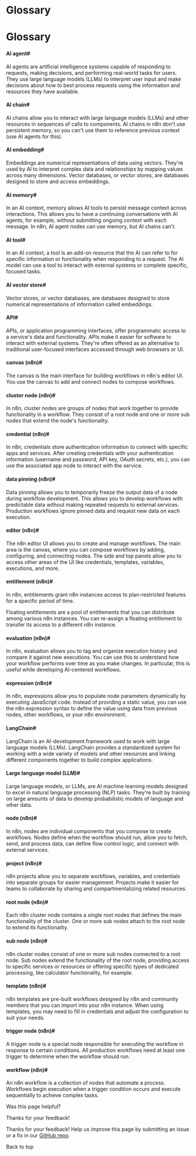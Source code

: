 # Glossary

[ ](https://github.com/n8n-io/n8n-docs/edit/main/docs/glossary.md "Edit this page")

# Glossary

#### AI agent#

AI agents are artificial intelligence systems capable of responding to requests, making decisions, and performing real-world tasks for users. They use large language models (LLMs) to interpret user input and make decisions about how to best process requests using the information and resources they have available.

#### AI chain#

AI chains allow you to interact with large language models (LLMs) and other resources in sequences of calls to components. AI chains in n8n don't use persistent memory, so you can't use them to reference previous context (use AI agents for this).

#### AI embedding#

Embeddings are numerical representations of data using vectors. They're used by AI to interpret complex data and relationships by mapping values across many dimensions. Vector databases, or vector stores, are databases designed to store and access embeddings.

#### AI memory#

In an AI context, memory allows AI tools to persist message context across interactions. This allows you to have a continuing conversations with AI agents, for example, without submitting ongoing context with each message. In n8n, AI agent nodes can use memory, but AI chains can't.

#### AI tool#

In an AI context, a tool is an add-on resource that the AI can refer to for specific information or functionality when responding to a request. The AI model can use a tool to interact with external systems or complete specific, focused tasks.

#### AI vector store#

Vector stores, or vector databases, are databases designed to store numerical representations of information called embeddings.

#### API#

APIs, or application programming interfaces, offer programmatic access to a service's data and functionality. APIs make it easier for software to interact with external systems. They're often offered as an alternative to traditional user-focused interfaces accessed through web browsers or UI.

#### canvas (n8n)#

The canvas is the main interface for building workflows in n8n's editor UI. You use the canvas to add and connect nodes to compose workflows.

#### cluster node (n8n)#

In n8n, cluster nodes are groups of nodes that work together to provide functionality in a workflow. They consist of a root node and one or more sub nodes that extend the node's functionality.

#### credential (n8n)#

In n8n, credentials store authentication information to connect with specific apps and services. After creating credentials with your authentication information (username and password, API key, OAuth secrets, etc.), you can use the associated app node to interact with the service.

#### data pinning (n8n)#

Data pinning allows you to temporarily freeze the output data of a node during workflow development. This allows you to develop workflows with predictable data without making repeated requests to external services. Production workflows ignore pinned data and request new data on each execution.

#### editor (n8n)#

The n8n editor UI allows you to create and manage workflows. The main area is the canvas, where you can compose workflows by adding, configuring, and connecting nodes. The side and top panels allow you to access other areas of the UI like credentials, templates, variables, executions, and more.

#### entitlement (n8n)#

In n8n, entitlements grant n8n instances access to plan-restricted features for a specific period of time.

Floating entitlements are a pool of entitlements that you can distribute among various n8n instances. You can re-assign a floating entitlement to transfer its access to a different n8n instance.

#### evaluation (n8n)#

In n8n, evaluation allows you to tag and organize execution history and compare it against new executions. You can use this to understand how your workflow performs over time as you make changes. In particular, this is useful while developing AI-centered workflows.

#### expression (n8n)#

In n8n, expressions allow you to populate node parameters dynamically by executing JavaScript code. Instead of providing a static value, you can use the n8n expression syntax to define the value using data from previous nodes, other workflows, or your n8n environment.

#### LangChain#

LangChain is an AI-development framework used to work with large language models (LLMs). LangChain provides a standardized system for working with a wide variety of models and other resources and linking different components together to build complex applications.

#### Large language model (LLM)#

Large language models, or LLMs, are AI machine learning models designed to excel in natural language processing (NLP) tasks. They're built by training on large amounts of data to develop probabilistic models of language and other data.

#### node (n8n)#

In n8n, nodes are individual components that you compose to create workflows. Nodes define when the workflow should run, allow you to fetch, send, and process data, can define flow control logic, and connect with external services.

#### project (n8n)#

n8n projects allow you to separate workflows, variables, and credentials into separate groups for easier management. Projects make it easier for teams to collaborate by sharing and compartmentalizing related resources.

#### root node (n8n)#

Each n8n cluster node contains a single root nodes that defines the main functionality of the cluster. One or more sub nodes attach to the root node to extend its functionality.

#### sub node (n8n)#

n8n cluster nodes consist of one or more sub nodes connected to a root node. Sub nodes extend the functionality of the root node, providing access to specific services or resources or offering specific types of dedicated processing, like calculator functionality, for example.

#### template (n8n)#

n8n templates are pre-built workflows designed by n8n and community members that you can import into your n8n instance. When using templates, you may need to fill in credentials and adjust the configuration to suit your needs.

#### trigger node (n8n)#

A trigger node is a special node responsible for executing the workflow in response to certain conditions. All production workflows need at least one trigger to determine when the workflow should run.

#### workflow (n8n)#

An n8n workflow is a collection of nodes that automate a process. Workflows begin execution when a trigger condition occurs and execute sequentially to achieve complex tasks.

Was this page helpful? 

Thanks for your feedback! 

Thanks for your feedback! Help us improve this page by submitting an issue or a fix in our [GitHub repo](https://github.com/n8n-io/n8n-docs). 

Back to top 
